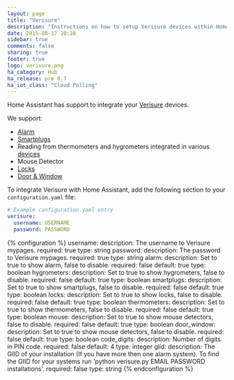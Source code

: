 ```yaml
---
layout: page
title: "Verisure"
description: "Instructions on how to setup Verisure devices within Home Assistant."
date: 2015-08-17 20:28
sidebar: true
comments: false
sharing: true
footer: true
logo: verisure.png
ha_category: Hub
ha_release: pre 0.7
ha_iot_class: "Cloud Polling"
---
```


Home Assistant has support to integrate your [Verisure](https://www.verisure.com/) devices.

We support:

 * [Alarm](/components/alarm_control_panel.verisure/)
 * [Smartplugs](/components/switch.verisure/)
 * Reading from thermometers and hygrometers integrated in various [devices](/components/sensor.verisure/)
 * Mouse Detector
 * [Locks](/components/lock.verisure/)
 * [Door & Window](/components/binary_sensor.verisure/)

To integrate Verisure with Home Assistant, add the following section to your `configuration.yaml` file:

```yaml
# Example configuration.yaml entry
verisure:
  username: USERNAME
  password: PASSWORD
```

{% configuration %}
username:
  description: The username to Verisure mypages.
  required: true
  type: string
password:
  description: The password to Verisure mypages.
  required: true
  type: string
alarm:
  description: Set to true to show alarm, false to disable.
  required: false
  default: true
  type: boolean
hygrometers:
  description: Set to true to show hygrometers, false to disable.
  required: false
  default: true
  type: boolean
smartplugs:
  description: Set to true to show smartplugs, false to disable.
  required: false
  default: true
  type: boolean
locks:
  description: Set to true to show locks, false to disable.
  required: false
  default: true
  type: boolean
thermometers:
  description: Set to true to show thermometers, false to disable.
  required: false
  default: true
  type: boolean
mouse:
  description: Set to true to show mouse detectors, false to disable.
  required: false
  default: true
  type: boolean
door_window:
  description: Set to true to show mouse detectors, false to disable.
  required: false
  default: true
  type: boolean
code_digits:
  description: Number of digits in PIN code.
  required: false
  default: 4
  type: integer
giid:
  description: The GIID of your installation (If you have more then one alarm system). To find the GIID for your systems run 'python verisure.py EMAIL PASSWORD installations'.
  required: false
  type: string
{% endconfiguration %}
